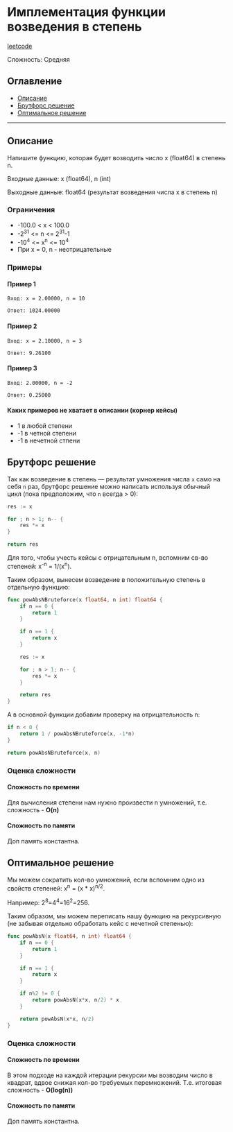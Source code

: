 # Имплементация функции возведения в степень

[leetcode](https://leetcode.com/problems/powx-n/description/)

Сложность: Средняя

## Оглавление

- [Описание](#description)
- [Брутфорс решение](#solution_1)
- [Оптимальное решение](#solution_2)

---

## <a name="description"></a>Описание

Напишите функцию, которая будет возводить число x (float64) в степень n.

Входные данные: x (float64), n (int)

Выходные данные: float64 (результат возведения числа x в степень n)

### Ограничения

- -100.0 < x < 100.0
- -2<sup>31</sup> <= n <= 2<sup>31</sup>-1
- -10<sup>4</sup> <= x<sup>n</sup> <= 10<sup>4</sup>
- При x = 0, n - неотрицательные

### Примеры

#### Пример 1

```
Вход: x = 2.00000, n = 10
```

```
Ответ: 1024.00000
```

#### Пример 2

```
Вход: x = 2.10000, n = 3
```

```
Ответ: 9.26100
```

#### Пример 3

```
Вход: 2.00000, n = -2
```

```
Ответ: 0.25000
```

#### Каких примеров не хватает в описании (корнер кейсы)
- 1 в любой степени
- -1 в четной степени
- -1 в нечетной стпени


## <a name="solution_1"></a> Брутфорс решение

Так как возведение в степень — результат умножения числа `x` само на себя `n` раз, брутфорс решение можно написать используя обычный цикл (пока предположим, что `n` всегда > 0):
```go
res := x

for ; n > 1; n-- {
    res *= x
}

return res
```

Для того, чтобы учесть кейсы с отрицательным n, вспомним св-во степеней: x<sup>-n</sup> = 1/(x<sup>n</sup>).

Таким образом, вынесем возведение в положительную степень в отдельную функцию:
```go
func powAbsNBruteforce(x float64, n int) float64 {
	if n == 0 {
		return 1
	}

	if n == 1 {
		return x
	}

	res := x

	for ; n > 1; n-- {
		res *= x
	}

	return res
}
```
А в основной функции добавим проверку на отрицательность n:
```go
if n < 0 {
    return 1 / powAbsNBruteforce(x, -1*n)
}

return powAbsNBruteforce(x, n)
```

### Оценка сложности

#### Сложность по времени

Для вычисления степени нам нужно произвести n умножений, т.е. сложность -  **O(n)**

#### Сложность по памяти

Доп память константна.

## <a name="solution_1"></a> Оптимальное решение

Мы можем сократить кол-во умножений, если вспомним одно из свойств степеней:
x<sup>n</sup> = (x * x)<sup>n/2</sup>.

Например:
2<sup>8</sup>=4<sup>4</sup>=16<sup>2</sup>=256.

Таким образом, мы можем переписать нашу функцию на рекурсивную (не забывая отдельно обработать кейс с нечетной степенью):
```go
func powAbsN(x float64, n int) float64 {
	if n == 0 {
		return 1
	}

	if n == 1 {
		return x
	}

	if n%2 != 0 {
		return powAbsN(x*x, n/2) * x
	}

	return powAbsN(x*x, n/2)
}
```

### Оценка сложности

#### Сложность по времени

В этом подходе на каждой итерации рекурсии мы возводим число в квадрат, вдвое снижая кол-во требуемых перемножений.
Т.е. итоговая сложность - **O(log(n))**

#### Сложность по памяти

Доп память константна.
